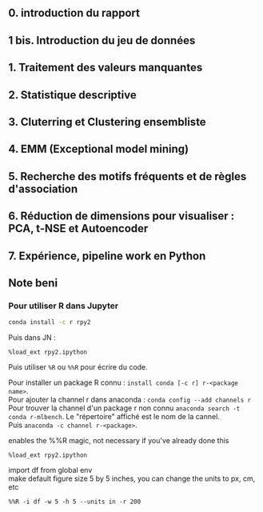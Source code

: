 ## 0. introduction du rapport
## 1 bis. Introduction du jeu de données
## 1. Traitement des valeurs manquantes
## 2. Statistique descriptive
## 3. Cluterring et Clustering ensembliste
## 4. EMM (Exceptional model mining)
## 5. Recherche des motifs fréquents et de règles d'association
## 6. Réduction de dimensions pour visualiser : PCA, t-NSE et Autoencoder
## 7. Expérience, pipeline work en Python



## Note beni

### Pour utiliser R dans Jupyter
```sh
conda install -c r rpy2
```

Puis dans JN : 
```
%load_ext rpy2.ipython
```

Puis utiliser ```%R``` ou ```%%R``` pour écrire du code.

Pour installer un package R connu : `install conda [-c r] r-<package name>`.  
Pour ajouter la channel r dans anaconda : `conda config --add channels r`  
Pour trouver la channel d'un package r non connu `anaconda search -t conda r-mlbench`. Le "répertoire" affiché est le nom de la cannel.  
Puis `anaconda -c channel r-<package>`.    
    
enables the %%R magic, not necessary if you've already done this  
```
%load_ext rpy2.ipython
```
import df from global env  
make default figure size 5 by 5 inches, you can change the units to px, cm, etc  
```
%%R -i df -w 5 -h 5 --units in -r 200
```


